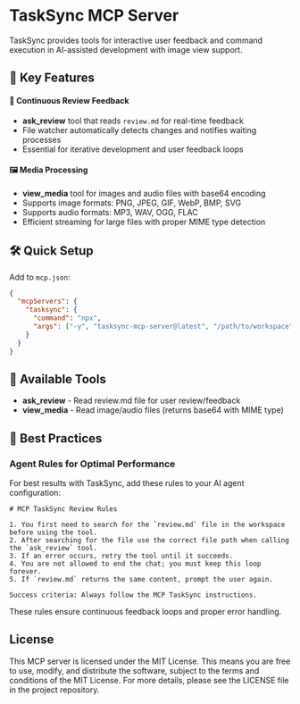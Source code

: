 # TaskSync MCP Server

 TaskSync provides tools for interactive user feedback and command execution in AI-assisted development with image view support.


## 🌟 Key Features

#### 🔄 Continuous Review Feedback
- **ask_review** tool that reads `review.md` for real-time feedback
- File watcher automatically detects changes and notifies waiting processes
- Essential for iterative development and user feedback loops

#### 🖼️ Media Processing
- **view_media** tool for images and audio files with base64 encoding
- Supports image formats: PNG, JPEG, GIF, WebP, BMP, SVG
- Supports audio formats: MP3, WAV, OGG, FLAC
- Efficient streaming for large files with proper MIME type detection

## 🛠️ Quick Setup

</details>

Add to `mcp.json`:
```json
{
  "mcpServers": {
    "tasksync": {
      "command": "npx",
      "args": ["-y", "tasksync-mcp-server@latest", "/path/to/workspace"]
    }
  }
}
```
</details>

## 🔨 Available Tools

- **ask_review** - Read review.md file for user review/feedback
- **view_media** - Read image/audio files (returns base64 with MIME type)

## 🛟 Best Practices

### Agent Rules for Optimal Performance

For best results with TaskSync, add these rules to your AI agent configuration:

```
# MCP TaskSync Review Rules

1. You first need to search for the `review.md` file in the workspace before using the tool.
2. After searching for the file use the correct file path when calling the `ask_review` tool.
3. If an error occurs, retry the tool until it succeeds.
4. You are not allowed to end the chat; you must keep this loop forever.
5. If `review.md` returns the same content, prompt the user again.

Success criteria: Always follow the MCP TaskSync instructions.
```

These rules ensure continuous feedback loops and proper error handling.

## License

This MCP server is licensed under the MIT License. This means you are free to use, modify, and distribute the software, subject to the terms and conditions of the MIT License. For more details, please see the LICENSE file in the project repository.

